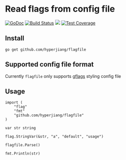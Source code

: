 # Read flags from config file

[![GoDoc](https://godoc.org/github.com/hyperjiang/flagfile?status.svg)](https://godoc.org/github.com/hyperjiang/flagfile)
[![Build Status](https://travis-ci.org/hyperjiang/flagfile.svg?branch=master)](https://travis-ci.org/hyperjiang/flagfile)
[![](https://goreportcard.com/badge/github.com/hyperjiang/flagfile)](https://goreportcard.com/report/github.com/hyperjiang/flagfile)
[![Test Coverage](https://api.codeclimate.com/v1/badges/dec97f8770f1cff0deb8/test_coverage)](https://codeclimate.com/github/hyperjiang/flagfile/test_coverage)



## Install

```
go get github.com/hyperjiang/flagfile
```

## Supported config file format

Currently `flagfile` only supports [gflags](https://github.com/gflags/gflags) styling config file

## Usage

```
import (
    "flag"
    "fmt"
    "github.com/hyperjiang/flagfile"
)

var str string

flag.StringVar(&str, "a", "default", "usage")

flagfile.Parse()

fmt.Println(str)

```
